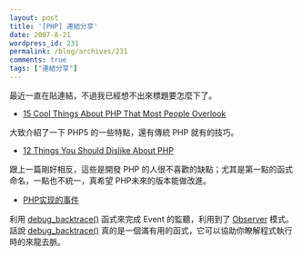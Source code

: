 ```yaml
---
layout: post
title: '[PHP] 連結分享'
date: 2007-8-21
wordpress_id: 231
permalink: /blog/archives/231
comments: true
tags: ["連結分享"]
---
```


最近一直在貼連結，不過我已經想不出來標題要怎麼下了。

* [15 Cool Things About PHP That Most People Overlook](http://ioreader.com/2007/08/17/11-cool-things-about-php-that-most-people-overlook/)

大致介紹了一下 PHP5 的一些特點，還有傳統 PHP 就有的技巧。

* [12 Things You Should Dislike About PHP](http://ioreader.com/2007/08/19/12-things-you-should-dislike-about-php/)

跟上一篇剛好相反，這些是開發 PHP 的人很不喜歡的缺點；尤其是第一點的函式命名，一點也不統一，真希望 PHP未來的版本能做改進。

* [PHP实现的事件](http://syre.blogbus.com/logs/7828754.html)

利用 [debug_backtrace()](http://tw.php.net/manual/en/function.debug-backtrace.php) 函式來完成 Event 的監聽，利用到了 [Observer](http://en.wikipedia.org/wiki/Observer_pattern) 模式。話說 [debug_backtrace()](http://tw.php.net/manual/en/function.debug-backtrace.php) 真的是一個滿有用的函式，它可以協助你瞭解程式執行時的來龍去脈。


